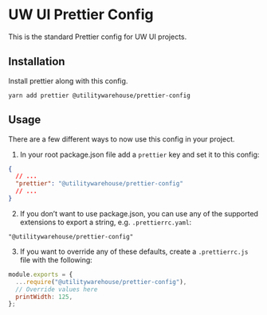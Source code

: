 # UW UI Prettier Config

This is the standard Prettier config for UW UI projects.

## Installation

Install prettier along with this config.

```console
yarn add prettier @utilitywarehouse/prettier-config
```

## Usage

There are a few different ways to now use this config in your project.

1. In your root package.json file add a `prettier` key and set it to this config:

```json
{
  // ...
  "prettier": "@utilitywarehouse/prettier-config"
  // ...
}
```

2. If you don’t want to use package.json, you can use any of the supported
   extensions to export a string, e.g. `.prettierrc.yaml`:

```
"@utilitywarehouse/prettier-config"
```

3. If you want to override any of these defaults, create a `.prettierrc.js` file
   with the following:

```js
module.exports = {
  ...require("@utilitywarehouse/prettier-config"),
  // Override values here
  printWidth: 125,
};
```

